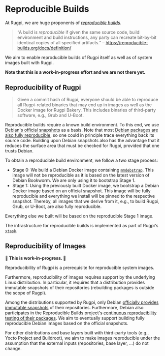 # Reproducible Builds

At Rugpi, we are huge proponents of [*reproducible builds*](https://reproducible-builds.org/).

> “A build is *reproducible* if given the same source code, build environment and build instructions, any party can recreate bit-by-bit identical copies of all specified artifacts.” – https://reproducible-builds.org/docs/definition/

We aim to enable reproducible builds of Rugpi itself as well as of system images built with Rugpi.

**Note that this is a work-in-progress effort and we are not there yet.**

## Reproducibility of Rugpi

> Given a commit hash of Rugpi, everyone should be able to reproduce all Rugpi-related binaries that may end up in images as well as the Docker image for Rugpi Bakery. This includes binaries of third-party software, e.g., Grub and U-Boot.

Reproducible builds require a known build environment.
To this end, we use [Debian's official snapshots](https://snapshot.debian.org/) as a basis.
Note that most [Debian packages are also fully reproducible](https://tests.reproducible-builds.org/debian/reproducible.html), so one could in principle trace everything back its source code.
Building upon Debian snapshots also has the advantage that it reduces the surface area that must be checked for Rugpi, provided that one trusts Debian.

To obtain a reproducible build environment, we follow a two stage process:

- Stage 0: We build a Debian Docker image containing [`mmdebstrap`](https://manpages.debian.org/bookworm/mmdebstrap/mmdebstrap.1.en.html).
This image will not be reproducible as it is based on the latest version of Debian Bookworm.
We are only using it to bootstrap Stage 1.
- Stage 1: Using the previously built Docker image, we bootstrap a Debian Docker image based on an official snapshot.
This image will be fully reproducible and everything we install will be pinned to the respective snapshot.
Thereby, all images that we derive from it, e.g., to build Rugpi, Grub, or U-Boot, are also fully reproducible.

Everything else we built will be based on the reproducible Stage 1 image.

The infrastructure for reproducible builds is implemented as part of Rugpi's [`xtask`](https://github.com/silitics/rugpi/tree/main/xtask).

## Reproducibility of Images

**🚧 This is work-in-progress. 🚧**

Reproducibility of Rugpi is a prerequisite for reproducible system images.

Furthermore, reproducibility of images requires support by the underlying Linux distribution.
In particular, it requires that a distribution provides immutable snapshots of their repositories (rebuilding packages is outside the scope of Rugpi).

Among the distributions supported by Rugpi, only Debian [officially provides immutable snapshots](https://snapshot.debian.org/) of their repositories.
Furthermore, Debian also participates in the Reproducible Builds project's [continuous reproducibility testing of their packages](https://tests.reproducible-builds.org/debian/reproducible.html).
We aim to eventually support building fully reproducible Debian images based on the official snapshots.

For other distributions and base layers built with third-party tools (e.g., Yocto Project and Buildroot), we aim to make images reproducible under the assumption that the external inputs (repositories, base layer, …) do not change.